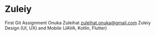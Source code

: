 # Zuleiy
First Git Assignment
Onuka Zuleihat
zuleihat.onuka@gmail.com
Zuleiy
Design (UI, UX) and Mobile (JAVA, Kotlin, Flutter)
